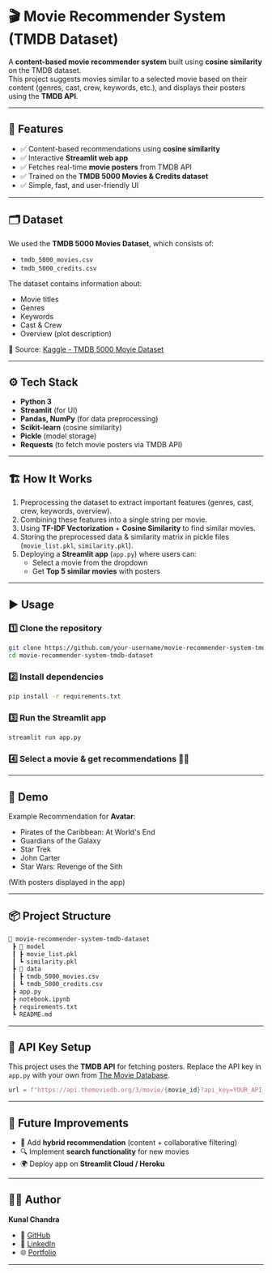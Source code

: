 # 🎬 Movie Recommender System (TMDB Dataset)

A **content-based movie recommender system** built using **cosine similarity** on the TMDB dataset.  
This project suggests movies similar to a selected movie based on their content (genres, cast, crew, keywords, etc.), and displays their posters using the **TMDB API**.

---

## 🚀 Features
- ✅ Content-based recommendations using **cosine similarity**  
- ✅ Interactive **Streamlit web app**  
- ✅ Fetches real-time **movie posters** from TMDB API  
- ✅ Trained on the **TMDB 5000 Movies & Credits dataset**  
- ✅ Simple, fast, and user-friendly UI  

---

## 🗂️ Dataset
We used the **TMDB 5000 Movies Dataset**, which consists of:
- `tmdb_5000_movies.csv`
- `tmdb_5000_credits.csv`

The dataset contains information about:
- Movie titles  
- Genres  
- Keywords  
- Cast & Crew  
- Overview (plot description)  

📌 Source: [Kaggle - TMDB 5000 Movie Dataset](https://www.kaggle.com/datasets/tmdb/tmdb-movie-metadata)

---

## ⚙️ Tech Stack
- **Python 3**
- **Streamlit** (for UI)
- **Pandas, NumPy** (for data preprocessing)
- **Scikit-learn** (cosine similarity)
- **Pickle** (model storage)
- **Requests** (to fetch movie posters via TMDB API)

---

## 🏗️ How It Works
1. Preprocessing the dataset to extract important features (genres, cast, crew, keywords, overview).  
2. Combining these features into a single string per movie.  
3. Using **TF-IDF Vectorization** + **Cosine Similarity** to find similar movies.  
4. Storing the preprocessed data & similarity matrix in pickle files (`movie_list.pkl`, `similarity.pkl`).  
5. Deploying a **Streamlit app** (`app.py`) where users can:
	- Select a movie from the dropdown  
	- Get **Top 5 similar movies** with posters  

---

## ▶️ Usage

### 1️⃣ Clone the repository
```bash
git clone https://github.com/your-username/movie-recommender-system-tmdb-dataset.git
cd movie-recommender-system-tmdb-dataset
```

### 2️⃣ Install dependencies

```bash
pip install -r requirements.txt
```

### 3️⃣ Run the Streamlit app

```bash
streamlit run app.py
```

### 4️⃣ Select a movie & get recommendations 🎥🍿

---

## 📸 Demo

Example Recommendation for **Avatar**:

* Pirates of the Caribbean: At World's End
* Guardians of the Galaxy
* Star Trek
* John Carter
* Star Wars: Revenge of the Sith

(With posters displayed in the app)

---

## 📦 Project Structure

```bash
📂 movie-recommender-system-tmdb-dataset
 ┣ 📂 model
 ┃ ┣ movie_list.pkl
 ┃ ┗ similarity.pkl
 ┣ 📂 data
 ┃ ┣ tmdb_5000_movies.csv
 ┃ ┗ tmdb_5000_credits.csv
 ┣ app.py
 ┣ notebook.ipynb
 ┣ requirements.txt
 ┗ README.md
```

---

## 🔑 API Key Setup

This project uses the **TMDB API** for fetching posters.
Replace the API key in `app.py` with your own from [The Movie Database](https://www.themoviedb.org/settings/api).

```python
url = f"https://api.themoviedb.org/3/movie/{movie_id}?api_key=YOUR_API_KEY&language=en-US"
```

---

## 📌 Future Improvements

* 🎯 Add **hybrid recommendation** (content + collaborative filtering)
* 🔍 Implement **search functionality** for new movies
* 🌍 Deploy app on **Streamlit Cloud / Heroku**

---

## 👨‍💻 Author

**Kunal Chandra**

* 🔗 [GitHub](https://github.com/Kunalchandra007)
* 🔗 [LinkedIn](https://www.linkedin.com/in/kunal-chandra007)
* 🌐 [Portfolio](https://my-portfolio-zeta-ruby-26.vercel.app/)

---
